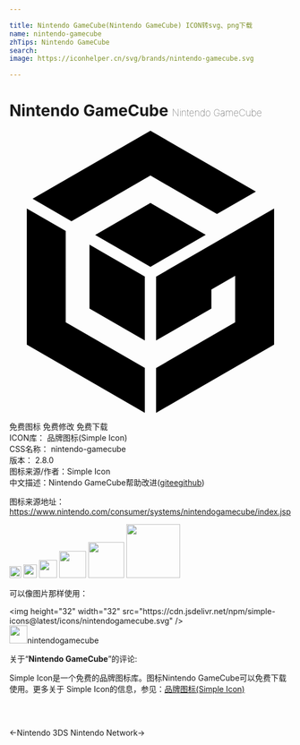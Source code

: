 ```yaml
---

title: Nintendo GameCube(Nintendo GameCube) ICON转svg、png下载
name: nintendo-gamecube
zhTips: Nintendo GameCube
search: 
image: https://iconhelper.cn/svg/brands/nintendo-gamecube.svg

---
```


# Nintendo GameCube  <small style="font-size: 60%;font-weight: 100">Nintendo GameCube</small>

<div id="svg" class="svg-wrap">
<svg role="img" viewBox="0 0 24 24" xmlns="http://www.w3.org/2000/svg"><title>Nintendo GameCube icon</title><path d="M6.815 15.128l4.704 2.715V12.41L6.813 9.696v5.433zM4.79 16.296l6.73 3.883V24L1.48 18.207V6.617l3.31 1.91v7.77zM12 6.146L7.297 8.864 12 11.58l4.705-2.717L12 6.147zM12 3.813l5.66 3.275 3.31-1.91L12 0 1.973 5.79 5.28 7.697 12 3.813zm7.208 12.483v-3.948l-2.023 1.167v1.614l-4.704 2.715v.005-5.436L22.52 6.62v11.588l-10.04 5.795v-3.817l6.728-3.888z"/></svg>
</div>
<detail full-name='nintendo-gamecube'></detail>

<div class="detail-page">
<p>
<span><span class="badge-success badge">免费图标</span> <span class="badge-success badge">免费修改</span>  <span class="badge-success badge">免费下载</span> </span>
<br/>
<span>
ICON库：
<span class="badge-secondary badge">品牌图标(Simple Icon)</span> 
</span>
<br/>
<span>
CSS名称：
<span class="badge-secondary badge">nintendo-gamecube</span> 
</span>

<br/>
<span>
版本：
<span class="badge-secondary badge">2.8.0</span> 
</span>
<br/>
<span>图标来源/作者：<span class="badge-light badge">Simple Icon</span></span> 
<br/>
<span class="zh-detail">中文描述：<span class="badge-primary badge">Nintendo GameCube</span><span class="help-link"><span>帮助改进</span>(<a href="https://gitee.com/liuwave/icon-helper/edit/master/json/brands/nintendo-gamecube.json" target="_blank" rel="noopener noreferrer">gitee</a><a href="https://github.com/liuwave/icon-helper/edit/master/json/brands/nintendo-gamecube.json" target="_blank" rel="noopener noreferrer">github</a></span>)</span><br/>
</p>
</div><div class="description description alert alert-light"><p>图标来源地址：<a href="https://www.nintendo.com/consumer/systems/nintendogamecube/index.jsp" target="_blank" rel="noopener noreferrer">https://www.nintendo.com/consumer/systems/nintendogamecube/index.jsp</a></p></div>
<div class="alert alert-dark">
<img height="21" width="21" src="https://cdn.jsdelivr.net/npm/simple-icons@latest/icons/nintendogamecube.svg" />
<img height="24" width="24" src="https://cdn.jsdelivr.net/npm/simple-icons@latest/icons/nintendogamecube.svg" />
<img height="32" width="32" src="https://cdn.jsdelivr.net/npm/simple-icons@latest/icons/nintendogamecube.svg" />
<img height="48" width="48" src="https://cdn.jsdelivr.net/npm/simple-icons@latest/icons/nintendogamecube.svg" />
<img height="64" width="64" src="https://cdn.jsdelivr.net/npm/simple-icons@latest/icons/nintendogamecube.svg" />
<img height="96" width="96" src="https://cdn.jsdelivr.net/npm/simple-icons@latest/icons/nintendogamecube.svg" />

</div>
<div>
  <p>可以像图片那样使用：    
  </p>
  <div class="alert alert-primary" style="font-size: 14px">
    &lt;img height="32" width="32" src="https://cdn.jsdelivr.net/npm/simple-icons@latest/icons/nintendogamecube.svg" /&gt;
    <copy-btn content='<img height="32" width="32" src="https://cdn.jsdelivr.net/npm/simple-icons@latest/icons/nintendogamecube.svg" />'></copy-btn>
  </div>
  <div class="alert alert-secondary">
    <img height="32" width="32" src="https://cdn.jsdelivr.net/npm/simple-icons@latest/icons/nintendogamecube.svg" />nintendogamecube
    <copy-btn content="nintendogamecube" btn-title="复制图标名称"></copy-btn>
  </div>
</div>
<div class="icon-detail__container">
<p>关于“<b>Nintendo GameCube</b>”的评论:</p>
</div>
<Vssue title="关于“Nintendo GameCube”的评论" />
<div><p>Simple Icon是一个免费的品牌图标库。图标Nintendo GameCube可以免费下载使用。更多关于  Simple Icon的信息，参见：<a target="_blank" href="https://iconhelper.cn/brands.html">品牌图标(Simple Icon)</a>
</p></div>


<div style="padding:2rem 0 " class="page-nav"><p class="inner"><span class="prev">←<router-link to="/icon/nintendo-3ds.html">Nintendo 3DS</router-link></span> <span class="next"><router-link to="/icon/nintendo-network.html">Nintendo Network</router-link>→</span></p></div>
